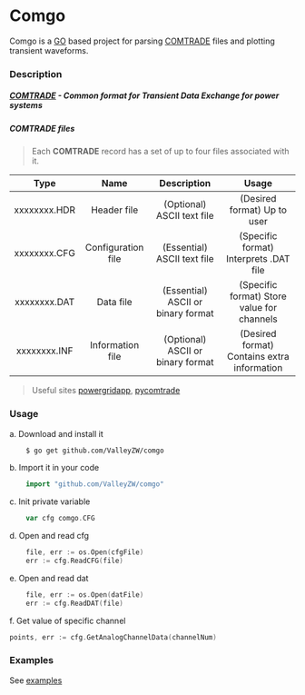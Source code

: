 # Comgo

Comgo is a [GO](https://en.wikipedia.org/wiki/Go_(programming_language)) based project for parsing [COMTRADE](https://en.wikipedia.org/wiki/Comtrade) files and plotting transient waveforms.


### Description

##### [COMTRADE](https://standards.ieee.org/findstds/standard/C37.111-2013.html) - Common format for Transient Data Exchange for power systems

##### COMTRADE files

>Each **COMTRADE** record has a set of up to four files associated with it.

|Type|Name|Description|Usage|
|:---:|:---:|:---:|:---:|
|xxxxxxxx.HDR|Header file|(Optional) ASCII text file|(Desired format) Up to user|
|xxxxxxxx.CFG|Configuration file|(Essential) ASCII text file|(Specific format) Interprets .DAT file|
|xxxxxxxx.DAT|Data file|(Essential) ASCII or binary format|(Specific format) Store value for channels|
|xxxxxxxx.INF|Information file|(Optional) ASCII or binary format|(Desired format) Contains extra information|

>Useful sites [powergridapp](http://www.powergridapp.com/), [pycomtrade](https://github.com/miguelmoreto/pycomtrade)

### Usage

a. Download and install it

```sh
    $ go get github.com/ValleyZW/comgo
```

b. Import it in your code

```go
    import "github.com/ValleyZW/comgo"
```

c. Init private variable
```go
    var cfg comgo.CFG
```

d. Open and read cfg
```go
    file, err := os.Open(cfgFile)
    err := cfg.ReadCFG(file)
```

e. Open and read dat
```go
    file, err := os.Open(datFile)
    err := cfg.ReadDAT(file)
```

f. Get value of specific channel
```go
points, err := cfg.GetAnalogChannelData(channelNum)
```

### Examples
See [examples](./examples/README.md)
